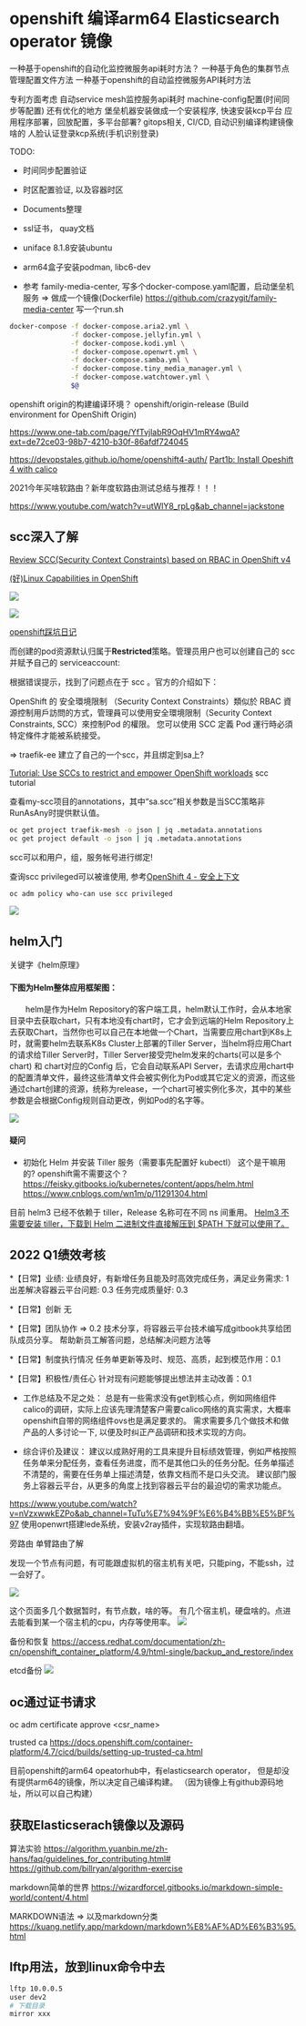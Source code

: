 # openshift 编译arm64 Elasticsearch operator 镜像

一种基于openshift的自动化监控微服务api耗时方法？
一种基于角色的集群节点管理配置文件方法
一种基于openshift的自动监控微服务API耗时方法

专利方面考虑
自动service mesh监控服务api耗时
machine-config配置(时间同步等配置) 还有优化的地方
堡垒机器安装做成一个安装程序, 快速安装kcp平台
应用程序部署，回放配置，多平台部署?
gitops相关, CI/CD, 自动识别编译构建镜像啥的
人脸认证登录kcp系统(手机识别登录)

TODO:
* 时间同步配置验证
* 时区配置验证, 以及容器时区

* Documents整理
* ssl证书， quay文档
* uniface 8.1.8安装ubuntu
* arm64盒子安装podman, libc6-dev
* 参考 family-media-center, 写多个docker-compose.yaml配置，启动堡垒机服务 => 做成一个镜像(Dockerfile)
https://github.com/crazygit/family-media-center
写一个run.sh
```bash
docker-compose -f docker-compose.aria2.yml \
               -f docker-compose.jellyfin.yml \
               -f docker-compose.kodi.yml \
               -f docker-compose.openwrt.yml \
               -f docker-compose.samba.yml \
               -f docker-compose.tiny_media_manager.yml \
               -f docker-compose.watchtower.yml \
               $@
```

openshift origin的构建编译环境？
openshift/origin-release
(Build environment for OpenShift Origin)


https://www.one-tab.com/page/YfTvjlabR9OqHV1mRY4wqA?ext=de72ce03-98b7-4210-b30f-86afdf724045

https://devopstales.github.io/home/openshift4-auth/
[Part1b: Install Opeshift 4 with calico](https://devopstales.github.io/kubernetes/openshift4-calico/)


2021今年买啥软路由？新年度软路由测试总结与推荐！！！

https://www.youtube.com/watch?v=utWlY8_rpLg&ab_channel=jackstone

## scc深入了解

[Review SCC(Security Context Constraints) based on RBAC in OpenShift v4](https://daein.medium.com/review-scc-security-context-constraints-based-on-rbac-on-openshift-49007ff26317)

[(好)Linux Capabilities in OpenShift](https://cloud.redhat.com/blog/linux-capabilities-in-openshift)

![](https://cloud.redhat.com/hubfs/Openshift%20API%20Call.png)

![](https://cloud.redhat.com/hubfs/SCC_Admission_Simplified.png)

[openshift踩坑日记](https://developer.aliyun.com/article/787121)

而创建的pod资源默认归属于**Restricted**策略。管理员用户也可以创建自己的 scc 并赋予自己的 serviceaccount:

根据错误提示，找到了问题点在于 scc 。官方的介绍如下：

OpenShift 的 安全環境限制 （Security Context Constraints）類似於 RBAC 資源控制用戶訪問的方式，管理員可以使用安全環境限制（Security Context Constraints, SCC）來控制Pod 的權限。 您可以使用 SCC 定義 Pod 運行時必須特定條件才能被系統接受。

=> traefik-ee 建立了自己的一个scc，并且绑定到sa上?


[Tutorial: Use SCCs to restrict and empower OpenShift workloads](https://developer.ibm.com/learningpaths/secure-context-constraints-openshift/scc-tutorial/)
scc tutorial


查看my-scc项目的annotations，其中“sa.scc”相关参数是当SCC策略非RunAsAny时提供默认值。

```bash
oc get project traefik-mesh -o json | jq .metadata.annotations
oc get project default -o json | jq .metadata.annotations
```

scc可以和用户，组，服务帐号进行绑定!


查询scc privileged可以被谁使用, 参考[OpenShift 4 - 安全上下文](https://blog.csdn.net/weixin_43902588/article/details/103374097)
```bash
oc adm policy who-can use scc privileged
```

![](2022-03-26-14-45-45.png)

## helm入门

关键字《helm原理》

#### 下图为Helm整体应用框架图：

　　helm是作为Helm Repository的客户端工具，helm默认工作时，会从本地家目录中去获取chart，只有本地没有chart时，它才会到远端的Helm Repository上去获取Chart，当然你也可以自己在本地做一个Chart，当需要应用chart到K8s上时，就需要helm去联系K8s Cluster上部署的Tiller Server，当helm将应用Chart的请求给Tiller Server时，Tiller Server接受完helm发来的charts(可以是多个chart) 和 chart对应的Config 后，它会自动联系API Server，去请求应用chart中的配置清单文件，最终这些清单文件会被实例化为Pod或其它定义的资源，而这些通过chart创建的资源，统称为release，一个chart可被实例化多次，其中的某些参数是会根据Config规则自动更改，例如Pod的名字等。

![](https://img2018.cnblogs.com/blog/922925/201908/922925-20190802211739347-306840075.png)

#### 疑问

* 初始化 Helm 并安装 Tiller 服务（需要事先配置好 kubectl）
这个是干嘛用的? openshift需不需要这个？
https://feisky.gitbooks.io/kubernetes/content/apps/helm.html
https://www.cnblogs.com/wn1m/p/11291304.html

目前 helm3 已经不依赖于 tiller，Release 名称可在不同 ns 间重用。
[Helm3 不需要安装 tiller，下载到 Helm 二进制文件直接解压到 $PATH 下就可以使用了。](https://xie.infoq.cn/article/1497dec4312a1233b613939f2)

## 2022 Q1绩效考核

*【日常】业绩:
  业绩良好，有新增任务且能及时高效完成任务，满足业务需求: 1
  出差解决容器云平台问题: 0.3
  任务完成质量好: 0.3

*【日常】创新
  无

*【日常】团队协作 => 0.2
  技术分享，将容器云平台技术编写成gitbook共享给团队成员分享。
  帮助新员工解答问题，总结解决问题方法等

*【日常】制度执行情况
  任务单更新等及时、规范、高质，起到模范作用：0.1

*【日常】积极性/责任心
  针对现有问题能够提出想法并主动改善：0.1


* 工作总结及不足之处：
  总是有一些需求没有get到核心点，例如网络组件calico的调研，实际上应该先理清楚客户需要calico网络的真实需求，大概率openshift自带的网络组件ovs也是满足要求的。
  需求需要多几个做技术和做产品的人多讨论一下, 以便及时纠正产品调研和技术实现的方向。
  

* 综合评价及建议：
  建议以成熟好用的工具来提升目标绩效管理，例如严格按照任务单来分配任务，查看任务进度，而不是其他口头的任务分配。任务单描述不清楚的，需要在任务单上描述清楚，依靠文档而不是口头交流。
  建议部门服务上容器云平台，从更多的角度上找到容器云平台的最迫切的需求功能点。




https://www.youtube.com/watch?v=nVzxwwkEZPo&ab_channel=TuTu%E7%94%9F%E6%B4%BB%E5%BF%97
使用openwrt搭建lede系统，安装v2ray插件，实现软路由翻墙。

旁路由 单臂路由了解

发现一个节点有问题，有可能跟虚拟机的宿主机有关吧，只能ping，不能ssh，过一会好了。

![](2022-03-17-11-59-33.png)

这个页面多几个数据暂时，有节点数，啥的等。
有几个宿主机，硬盘啥的。点进去能看到某一个宿主机的cpu，内存等使用率。
![](2022-03-16-14-03-50.png)

备份和恢复
https://access.redhat.com/documentation/zh-cn/openshift_container_platform/4.9/html-single/backup_and_restore/index

etcd备份
![](2022-03-14-21-27-51.png)

## oc通过证书请求
oc adm certificate approve <csr_name>


trusted ca
https://docs.openshift.com/container-platform/4.7/cicd/builds/setting-up-trusted-ca.html

目前openshift的arm64 opeatorhub中，有elasticsearch operator，
但是却没有提供arm64的镜像，所以决定自己编译构建。
（因为镜像上有github源码地址，所以可以自己构建）

## 获取Elasticserach镜像以及源码


算法实验
https://algorithm.yuanbin.me/zh-hans/faq/guidelines_for_contributing.html#
https://github.com/billryan/algorithm-exercise

markdown简单的世界
https://wizardforcel.gitbooks.io/markdown-simple-world/content/4.html

MARKDOWN语法
  => 以及markdown分类
https://kuang.netlify.app/markdown/markdown%E8%AF%AD%E6%B3%95.html

## lftp用法，放到linux命令中去

```bash
lftp 10.0.0.5
user dev2
# 下载目录
mirror xxx
```

